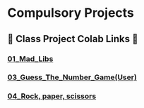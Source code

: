 # Compulsory Projects  

## 📂 **Class Project Colab Links** 🔗

### [01_Mad_Libs](https://colab.research.google.com/drive/1v5JF892a6MZNWJ3TdGSEkKhHX-8afuWA) 

### [03_Guess_The_Number_Game(User)](https://colab.research.google.com/drive/1uIRNvh6aawDEHIrlnPVqryv_ynx0zahJ)

### [04_Rock, paper, scissors](https://colab.research.google.com/drive/1_5YOltoiafxWREkeH9yifyxhhNDL63Ec)
